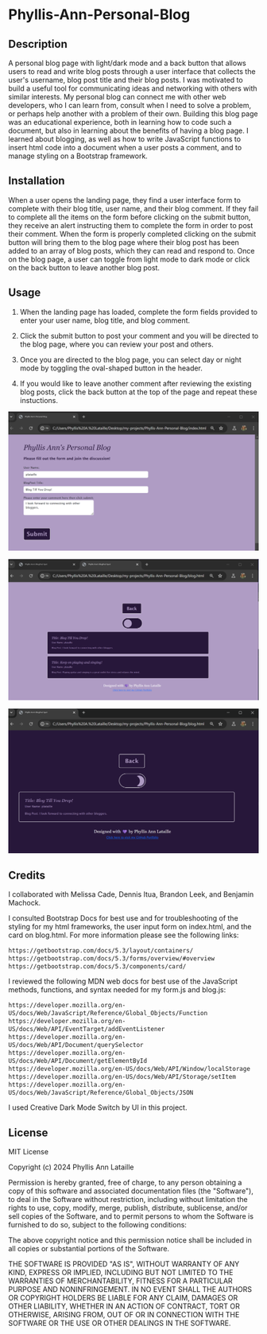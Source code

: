 # Phyllis-Ann-Personal-Blog

## Description

A personal blog page with light/dark mode and a back button that allows users to read and write blog posts through a user interface that collects the user's username, blog post title and their blog posts. I was motivated to build a useful tool for communicating ideas and networking with others with similar interests. My personal blog can connect me with other web developers, who I can learn from, consult when I need to solve a problem, or perhaps help another with a problem of their own. Building this blog page was an educational experience, both in learning how to code such a document, but also in learning about the benefits of having a blog page. I learned about blogging, as well as how to write JavaScript functions to insert html code into a document when a user posts a comment, and to manage styling on a Bootstrap framework.

## Installation

When a user opens the landing page, they find a user interface form to complete with their blog title, user name, and their blog comment. If they fail to complete all the items on the form before clicking on the submit button, they receive an alert instructing them to complete the form in order to post their comment. When the form is properly completed clicking on the submit button will bring them to the blog page where their blog post has been added to an array of blog posts, which they can read and respond to. Once on the blog page, a user can toggle from light mode to dark mode or click on the back button to leave another blog post.

## Usage

1. When the landing page has loaded, complete the form fields provided to enter your user name, blog title, and blog comment.

2. Click the submit button to post your comment and you will be directed to the blog page, where you can review your post and others.

3. Once you are directed to the blog page, you can select day or night mode by toggling the oval-shaped button in the header.

4. If you would like to leave another comment after reviewing the existing blog posts, click the back button at the top of the page and repeat these instuctions.

![Landing Page Form screenshot](assets/images/Screenshot-PersonalBlog.png)

![Blog Page Light Mode screenshot](assets/images/Screenshot-LightMode.png)

![Blog Page Dark Mode screenshot](assets/images/Screenshot-DarkMode.png)

## Credits

I collaborated with Melissa Cade, Dennis Itua, Brandon Leek, and Benjamin Machock.

I consulted Bootstrap Docs for best use and for troubleshooting of the styling for my html frameworks, the user input form on index.html, and the card on blog.html. For more information please see the following links:

    https://getbootstrap.com/docs/5.3/layout/containers/
    https://getbootstrap.com/docs/5.3/forms/overview/#overview
    https://getbootstrap.com/docs/5.3/components/card/

I reviewed the following MDN web docs for best use of the JavaScript methods, functions, and syntax needed for my form.js and blog.js:

    https://developer.mozilla.org/en-US/docs/Web/JavaScript/Reference/Global_Objects/Function
    https://developer.mozilla.org/en-US/docs/Web/API/EventTarget/addEventListener
    https://developer.mozilla.org/en-US/docs/Web/API/Document/querySelector
    https://developer.mozilla.org/en-US/docs/Web/API/Document/getElementById
    https://developer.mozilla.org/en-US/docs/Web/API/Window/localStorage
    https://developer.mozilla.org/en-US/docs/Web/API/Storage/setItem
    https://developer.mozilla.org/en-US/docs/Web/JavaScript/Reference/Global_Objects/JSON

I used Creative Dark Mode Switch by UI in this project.

## License

MIT License

Copyright (c) 2024 Phyllis Ann Lataille

Permission is hereby granted, free of charge, to any person obtaining a copy
of this software and associated documentation files (the "Software"), to deal
in the Software without restriction, including without limitation the rights
to use, copy, modify, merge, publish, distribute, sublicense, and/or sell
copies of the Software, and to permit persons to whom the Software is
furnished to do so, subject to the following conditions:

The above copyright notice and this permission notice shall be included in all
copies or substantial portions of the Software.

THE SOFTWARE IS PROVIDED "AS IS", WITHOUT WARRANTY OF ANY KIND, EXPRESS OR
IMPLIED, INCLUDING BUT NOT LIMITED TO THE WARRANTIES OF MERCHANTABILITY,
FITNESS FOR A PARTICULAR PURPOSE AND NONINFRINGEMENT. IN NO EVENT SHALL THE
AUTHORS OR COPYRIGHT HOLDERS BE LIABLE FOR ANY CLAIM, DAMAGES OR OTHER
LIABILITY, WHETHER IN AN ACTION OF CONTRACT, TORT OR OTHERWISE, ARISING FROM,
OUT OF OR IN CONNECTION WITH THE SOFTWARE OR THE USE OR OTHER DEALINGS IN THE
SOFTWARE.
